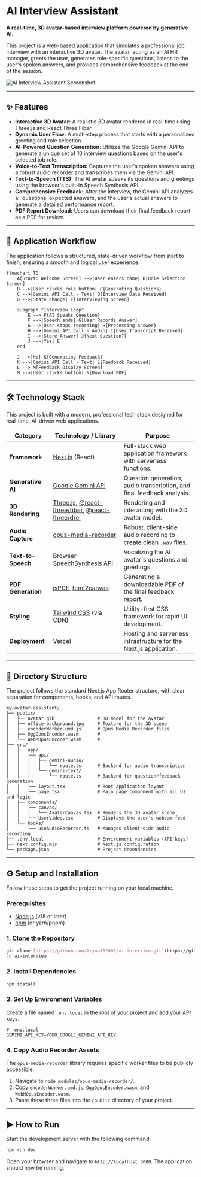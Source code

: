 
# AI Interview Assistant

**A real-time, 3D avatar-based interview platform powered by generative AI.**

This project is a web-based application that simulates a professional job interview with an interactive 3D avatar. The avatar, acting as an AI HR manager, greets the user, generates role-specific questions, listens to the user's spoken answers, and provides comprehensive feedback at the end of the session.

![AI Interview Assistant Screenshot](https://placehold.co/800x450/ffffff/333333?text=Application+Screenshot)

---

## ✨ Features

- **Interactive 3D Avatar:** A realistic 3D avatar rendered in real-time using Three.js and React Three Fiber.
- **Dynamic User Flow:** A multi-step process that starts with a personalized greeting and role selection.
- **AI-Powered Question Generation:** Utilizes the Google Gemini API to generate a unique set of 10 interview questions based on the user's selected job role.
- **Voice-to-Text Transcription:** Captures the user's spoken answers using a robust audio recorder and transcribes them via the Gemini API.
- **Text-to-Speech (TTS):** The AI avatar speaks its questions and greetings using the browser's built-in Speech Synthesis API.
- **Comprehensive Feedback:** After the interview, the Gemini API analyzes all questions, expected answers, and the user's actual answers to generate a detailed performance report.
- **PDF Report Download:** Users can download their final feedback report as a PDF for review.

---

## 🚀 Application Workflow

The application follows a structured, state-driven workflow from start to finish, ensuring a smooth and logical user experience.

```mermaid
flowchart TD
    A[Start: Welcome Screen] -->|User enters name| B[Role Selection Screen]
    B -->|User clicks role button| C{Generating Questions}
    C -->|Gemini API Call - Text| D[Interview Data Received]
    D -->|State change| E[Interviewing Screen]

    subgraph "Interview Loop"
        E --> F{AI Speaks Question}
        F -->|Speech ends| G[User Records Answer]
        G -->|User stops recording| H{Processing Answer}
        H -->|Gemini API Call - Audio| I[User Transcript Received]
        I -->|Store Answer| J{Next Question?}
        J -->|Yes| E
    end

    J -->|No| K{Generating Feedback}
    K -->|Gemini API Call - Text| L[Feedback Received]
    L --> M[Feedback Display Screen]
    M -->|User clicks button| N[Download PDF]

```

-----

## 🛠️ Technology Stack

This project is built with a modern, professional tech stack designed for real-time, AI-driven web applications.

| Category              | Technology / Library                                                              | Purpose                                                                                   |
| --------------------- | --------------------------------------------------------------------------------- | ----------------------------------------------------------------------------------------- |
| **Framework** | [Next.js](https://nextjs.org/) (React)                                            | Full-stack web application framework with serverless functions.                           |
| **Generative AI** | [Google Gemini API](https://ai.google.dev/)                                       | Question generation, audio transcription, and final feedback analysis.                    |
| **3D Rendering** | [Three.js](https://threejs.org/), [@react-three/fiber](https://docs.pmnd.rs/react-three-fiber), [@react-three/drei](https://github.com/pmndrs/drei) | Rendering and interacting with the 3D avatar model.                                       |
| **Audio Capture** | [opus-media-recorder](https://www.npmjs.com/package/opus-media-recorder)            | Robust, client-side audio recording to create clean `.wav` files.                         |
| **Text-to-Speech** | Browser [SpeechSynthesis API](https://developer.mozilla.org/en-US/docs/Web/API/SpeechSynthesis) | Vocalizing the AI avatar's questions and greetings.                                       |
| **PDF Generation** | [jsPDF](https://github.com/parallax/jsPDF), [html2canvas](https://html2canvas.hertzen.com/) | Generating a downloadable PDF of the final feedback report.                               |
| **Styling** | [Tailwind CSS](https://tailwindcss.com/) (via CDN)                                | Utility-first CSS framework for rapid UI development.                                     |
| **Deployment** | [Vercel](https://vercel.com/)                                                     | Hosting and serverless infrastructure for the Next.js application.                        |

-----

## 📂 Directory Structure

The project follows the standard Next.js App Router structure, with clear separation for components, hooks, and API routes.

```
my-avatar-assistant/
├── public/
│   ├── avatar.glb                # 3D model for the avatar
│   ├── office-background.jpg     # Texture for the 3D scene
│   ├── encoderWorker.umd.js      # Opus Media Recorder files
│   ├── OggOpusEncoder.wasm       #
│   └── WebMOpusEncoder.wasm      #
├── src/
│   ├── app/
│   │   ├── api/
│   │   │   ├── gemini-audio/
│   │   │   │   └── route.ts      # Backend for audio transcription
│   │   │   └── gemini-text/
│   │   │       └── route.ts      # Backend for question/feedback generation
│   │   ├── layout.tsx            # Root application layout
│   │   └── page.tsx              # Main page component with all UI and logic
│   ├── components/
│   │   ├── canvas/
│   │   │   └── AvatarCanvas.tsx  # Renders the 3D avatar scene
│   │   └── UserVideo.tsx         # Displays the user's webcam feed
│   └── hooks/
│       └── useAudioRecorder.ts   # Manages client-side audio recording
├── .env.local                    # Environment variables (API keys)
├── next.config.mjs               # Next.js configuration
└── package.json                  # Project dependencies
```

-----

## ⚙️ Setup and Installation

Follow these steps to get the project running on your local machine.

### **Prerequisites**

  - [Node.js](https://nodejs.org/) (v18 or later)
  - [npm](https://www.npmjs.com/) (or yarn/pnpm)

### **1. Clone the Repository**

```bash
git clone [https://github.com/Aryan152005/ai-interview.git](https://github.com/Aryan152005/ai-interview.git)
cd ai-interview
```

### **2. Install Dependencies**

```bash
npm install
```

### **3. Set Up Environment Variables**

Create a file named `.env.local` in the root of your project and add your API keys.

```env
# .env.local
GEMINI_API_KEY=YOUR_GOOGLE_GEMINI_API_KEY
```

### **4. Copy Audio Recorder Assets**

The `opus-media-recorder` library requires specific worker files to be publicly accessible.

1.  Navigate to `node_modules/opus-media-recorder/`.
2.  Copy `encoderWorker.umd.js`, `OggOpusEncoder.wasm`, and `WebMOpusEncoder.wasm`.
3.  Paste these three files into the `/public` directory of your project.

-----

## ▶️ How to Run

Start the development server with the following command:

```bash
npm run dev
```

Open your browser and navigate to `http://localhost:3000`. The application should now be running.


